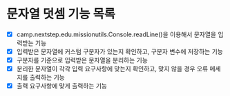 # 문자열 덧셈 기능 목록
- [x] camp.nextstep.edu.missionutils.Console.readLine()을 이용해서 문자열을 입력받는 기능
- [x] 입력받은 문자열에 커스텀 구분자가 있는지 확인하고, 구분자 변수에 저장하는 기능
- [x] 구분자를 기준으로 입력받은 문자열을 분리하는 기능
- [x] 분리한 문자열이 각각 입력 요구사항에 맞는지 확인하고, 맞지 않을 경우 오류 메세지를 출력하는 기능
- [x] 출력 요구사항에 맞게 출력하는 기능
